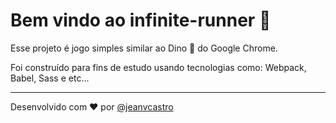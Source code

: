 # Bem vindo ao infinite-runner 👋

Esse projeto é jogo simples similar ao Dino 🦖 do Google Chrome.

Foi construído para fins de estudo usando tecnologias como: Webpack, Babel, Sass e etc...

---

Desenvolvido com ❤️ por [@jeanvcastro](https://github.com/jeanvcastro)
